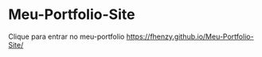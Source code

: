 # Meu-Portfolio-Site
Clique para entrar no meu-portfolio https://fhenzy.github.io/Meu-Portfolio-Site/
